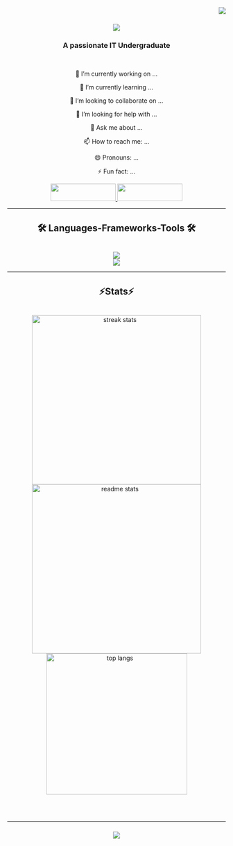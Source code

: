 <div style="float: right;">
  <img src="https://visitor-badge.laobi.icu/badge?page_id=DinushaRanasinghe03.DinushaRanasinghe03" />
</div>

<h1 align="center">
  <a href="https://git.io/typing-svg">
    <img src="https://readme-typing-svg.herokuapp.com/?font=Righteous&size=35&center=true&vCenter=true&width=500&height=70&duration=4000&lines=Hi+There!+👋;+I'm+Dinusha+Ranasinghe!;"/>
  </a>
</h1>

<h3 align="center">A passionate IT Undergraduate </h3>

<br/>

<div align= "center">

 🔭 I’m currently working on ...
 
 🌱 I’m currently learning ...
 
 👯 I’m looking to collaborate on ...
 
 🤔 I’m looking for help with ...
 
 💬 Ask me about ...
 
 📫 How to reach me: ...
 
 😄 Pronouns: ...
 
 ⚡ Fun fact: ...
 
 <div style="text-align: center;">
  <a href="mailto:dinushaumayangani02@gmail.com">
    <img src="https://img.shields.io/badge/Gmail-333333?style=for-the-badge&logo=gmail&logoColor=red" target="_blank" width="150" height="40" />
  </a>
  <a href="https://www.linkedin.com/in/dinusha-ranasinghe-54a633235/" target="_blank">
    <img src="https://img.shields.io/badge/LinkedIn-0077B5?style=for-the-badge&logo=linkedin&logoColor=white" target="_blank" width="150" height="40" />
  </a>
</div>

<hr/>

<h2 align="center">🛠️ Languages-Frameworks-Tools 🛠️</h2>
<br/>
<div align="center">
<a href="https://skillicons.dev">
<img src="https://skillicons.dev/icons?i=nodejs,github,python,javascript,express,mongodb,c,java"/><br>
<img src="https://skillicons.dev/icons?i=rect,r,bootstrap,mysql,html,css,vscode,androidstudio,figma,git" />
</a>
</div>

<hr/>

<h2 align="center">⚡Stats⚡</h2>
<br>
<div align="center">
  <img width="390" src="https://streak-stats.demolab.com/?user=DinushaRanasinghe03&count_private=true&theme=react&border_radius=10" alt="streak stats"/>
  <img width="390" src="https://github-readme-stats.vercel.app/api?username=DinushaRanasinghe03&count_private=true&show_icons=true&theme=react&rank_icon=github&border_radius=10" alt="readme stats"/>
  <br/>
  <img width="325" src="https://github-readme-stats.vercel.app/api/top-langs/?username=DinushaRanasinghe03&layout=compact&theme=react&border_radius=10" alt="top langs"/>
</div>

<br/><br/>
<hr/>

<h3 align="center">
  <a href="https://git.io/typing-svg">
    <img src="https://readme-typing-svg.herokuapp.com/?font=Righteous&amp;size=25&amp;center=true&amp;vCenter=true&amp;width=500&amp;height=70&amp;duration=4000&amp;lines=Thanks+for+visiting!+❤️;+Shoot+me+a+message+on+Linkedin!;I'm+always+down+to+collab+">
  </a>
</h3>


  

